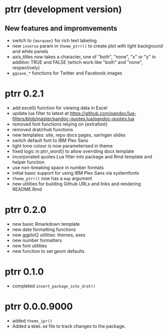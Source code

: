 # ptrr (development version)


## New features and impromvements

* switch to `{marquee}` for rich text labeling
* new `inverse` param in `theme_ptrr()` to create plot with light background and white panels
* axis_titles now takes a character, one of "both", "none", "x" or "y" in addition TRUE and FALSE (which work like "both" and "none", respectively)
* `ggsave_*` functions for Twitter and Facebook images


# ptrr 0.2.1

* add excel() function for viewing data in Excel
* update lua filter to latest at https://github.com/pandoc/lua-filters/blob/master/pandoc-quotes.lua/pandoc-quotes.lua
* removed font functions relying on {extrafont}
* removed drat/rhub functions
* new templates: site, repo docs pages, xaringan slides
* switch default font to IBM Plex Sans
* light tone colour is now parameterised in theme
* fixed logic in ptrr_word() to allow overrding docx template
* incorporated quotes Lua filter into package and Rmd template and helper function
* use non-breaking space in number formats
* initial basic support for using IBM Plex Sans via systemfonts
* `theme_ptrr()` now has a `map` argument
* new utilities for building Github URLs and links and rendering README.Rmd

# ptrr 0.2.0

* new basic Rmarkdown template
* new date formatting functions
* new ggplot2 utilities: themes, axes
* new number formatters
* new font utilities
* new function to set geom defaults

# ptrr 0.1.0

* completed `insert_package_into_drat()`

# ptrr 0.0.0.9000

* added `theme_ipr()`
* Added a `NEWS.md` file to track changes to the package.
